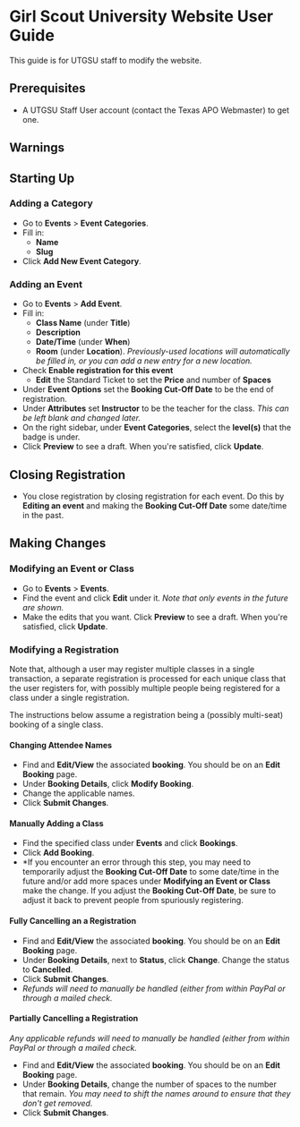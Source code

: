 # Girl Scout University Website User Guide

This guide is for UTGSU staff to modify the website.


## Prerequisites

 * A UTGSU Staff User account (contact the Texas APO Webmaster) to get one.

## Warnings


## Starting Up

### Adding a Category
 * Go to **Events** > **Event Categories**.
 * Fill in:
   * **Name**
   * **Slug**
 * Click **Add New Event Category**.

### Adding an Event
 * Go to **Events** > **Add Event**.
 * Fill in:
   * **Class Name** (under **Title**)
   * **Description**
   * **Date/Time** (under **When**)
   * **Room** (under **Location**). *Previously-used locations will automatically be filled in, or you can add a new entry for a new location.*
 * Check **Enable registration for this event**
   * **Edit** the Standard Ticket to set the **Price** and number of **Spaces**
 * Under **Event Options** set the **Booking Cut-Off Date** to be the end of registration.
 * Under **Attributes** set **Instructor** to be the teacher for the class. *This can be left blank and changed later.*
 * On the right sidebar, under **Event Categories**, select the **level(s)** that the badge is under.
 * Click **Preview** to see a draft. When you're satisfied, click **Update**.

## Closing Registration
 * You close registration by closing registration for each event. Do this by **Editing an event** and making the **Booking Cut-Off Date** some date/time in the past.

## Making Changes

### Modifying an Event or Class
 * Go to **Events** > **Events**.
 * Find the event and click **Edit** under it. *Note that only events in the future are shown.*
 * Make the edits that you want. Click **Preview** to see a draft. When you're satisfied, click **Update**.

### Modifying a Registration
Note that, although a user may register multiple classes in a single transaction, a separate registration is processed for each unique class that the user registers for, with possibly multiple people being registered for a class under a single registration.

The instructions below assume a registration being a (possibly multi-seat) booking of a single class.

#### Changing Attendee Names
 * Find and **Edit/View** the associated **booking**. You should be on an **Edit Booking** page.
 * Under **Booking Details**, click **Modify Booking**.
 * Change the applicable names.
 * Click **Submit Changes**.

#### Manually Adding a Class
 * Find the specified class under **Events** and click **Bookings**.
 * Click **Add Booking**.
 * *If you encounter an error through this step, you may need to temporarily adjust the **Booking Cut-Off Date** to some date/time in the future and/or add more spaces under **Modifying an Event or Class** make the change. If you adjust the **Booking Cut-Off Date**, be sure to adjust it back to prevent people from spuriously registering.

#### Fully Cancelling an a Registration
 * Find and **Edit/View** the associated **booking**. You should be on an **Edit Booking** page.
 * Under **Booking Details**, next to **Status**, click **Change**. Change the status to **Cancelled**.
 * Click **Submit Changes**.
 * *Refunds will need to manually be handled (either from within PayPal or through a mailed check.*

#### Partially Cancelling a Registration
*Any applicable refunds will need to manually be handled (either from within PayPal or through a mailed check.*
 * Find and **Edit/View** the associated **booking**. You should be on an **Edit Booking** page.
 * Under **Booking Details**, change the number of spaces to the number that remain. *You may need to shift the names around to ensure that they don't get removed.*
 * Click **Submit Changes**.